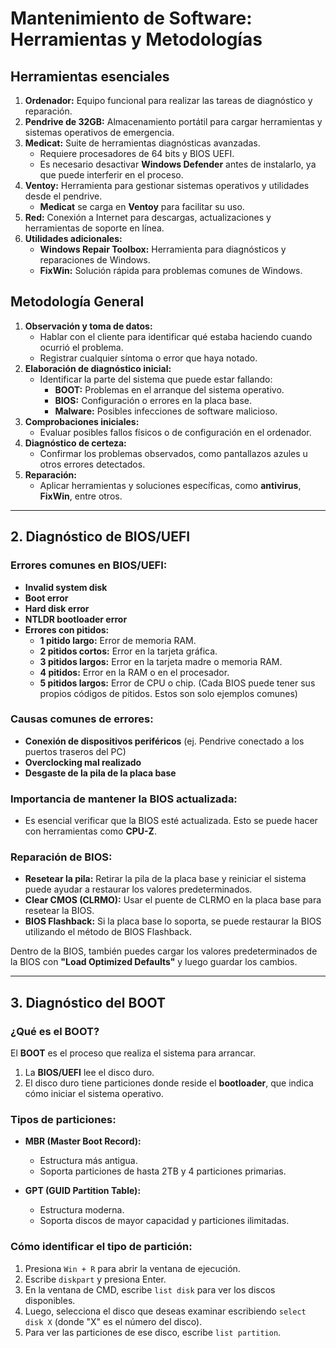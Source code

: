 # Mantenimiento de Software: Herramientas y Metodologías

## Herramientas esenciales
1. **Ordenador:** Equipo funcional para realizar las tareas de diagnóstico y reparación.
2. **Pendrive de 32GB:** Almacenamiento portátil para cargar herramientas y sistemas operativos de emergencia.
3. **Medicat:** Suite de herramientas diagnósticas avanzadas.
   - Requiere procesadores de 64 bits y BIOS UEFI.
   - Es necesario desactivar **Windows Defender** antes de instalarlo, ya que puede interferir en el proceso.
4. **Ventoy:** Herramienta para gestionar sistemas operativos y utilidades desde el pendrive.
   - **Medicat** se carga en **Ventoy** para facilitar su uso.
5. **Red:** Conexión a Internet para descargas, actualizaciones y herramientas de soporte en línea.
6. **Utilidades adicionales:**
   - **Windows Repair Toolbox:** Herramienta para diagnósticos y reparaciones de Windows.
   - **FixWin:** Solución rápida para problemas comunes de Windows.

## Metodología General
1. **Observación y toma de datos:**
   - Hablar con el cliente para identificar qué estaba haciendo cuando ocurrió el problema.
   - Registrar cualquier síntoma o error que haya notado.
2. **Elaboración de diagnóstico inicial:**
   - Identificar la parte del sistema que puede estar fallando:
     - **BOOT:** Problemas en el arranque del sistema operativo.
     - **BIOS:** Configuración o errores en la placa base.
     - **Malware:** Posibles infecciones de software malicioso.
3. **Comprobaciones iniciales:**
   - Evaluar posibles fallos físicos o de configuración en el ordenador.
4. **Diagnóstico de certeza:**
   - Confirmar los problemas observados, como pantallazos azules u otros errores detectados.
5. **Reparación:**
   - Aplicar herramientas y soluciones específicas, como **antivirus**, **FixWin**, entre otros.

---

## 2. Diagnóstico de BIOS/UEFI

### Errores comunes en BIOS/UEFI:
- **Invalid system disk**
- **Boot error**
- **Hard disk error**
- **NTLDR bootloader error**
- **Errores con pitidos:**
   - **1 pitido largo:** Error de memoria RAM.
   - **2 pitidos cortos:** Error en la tarjeta gráfica.
   - **3 pitidos largos:** Error en la tarjeta madre o memoria RAM.
   - **4 pitidos:** Error en la RAM o en el procesador.
   - **5 pitidos largos:** Error de CPU o chip.
   (Cada BIOS puede tener sus propios códigos de pitidos. Estos son solo ejemplos comunes)

### Causas comunes de errores:
- **Conexión de dispositivos periféricos** (ej. Pendrive conectado a los puertos traseros del PC)
- **Overclocking mal realizado**
- **Desgaste de la pila de la placa base**

### Importancia de mantener la BIOS actualizada:
- Es esencial verificar que la BIOS esté actualizada. Esto se puede hacer con herramientas como **CPU-Z**.
  
### Reparación de BIOS:
- **Resetear la pila:** Retirar la pila de la placa base y reiniciar el sistema puede ayudar a restaurar los valores predeterminados.
- **Clear CMOS (CLRMO):** Usar el puente de CLRMO en la placa base para resetear la BIOS.
- **BIOS Flashback:** Si la placa base lo soporta, se puede restaurar la BIOS utilizando el método de BIOS Flashback.

Dentro de la BIOS, también puedes cargar los valores predeterminados de la BIOS con **"Load Optimized Defaults"** y luego guardar los cambios.

---

## 3. Diagnóstico del BOOT

### ¿Qué es el BOOT?
El **BOOT** es el proceso que realiza el sistema para arrancar.
1. La **BIOS/UEFI** lee el disco duro.
2. El disco duro tiene particiones donde reside el **bootloader**, que indica cómo iniciar el sistema operativo.

### Tipos de particiones:
- **MBR (Master Boot Record):**
   - Estructura más antigua.
   - Soporta particiones de hasta 2TB y 4 particiones primarias.
   
- **GPT (GUID Partition Table):**
   - Estructura moderna.
   - Soporta discos de mayor capacidad y particiones ilimitadas.

### Cómo identificar el tipo de partición:
1. Presiona `Win + R` para abrir la ventana de ejecución.
2. Escribe `diskpart` y presiona Enter.
3. En la ventana de CMD, escribe `list disk` para ver los discos disponibles.
4. Luego, selecciona el disco que deseas examinar escribiendo `select disk X` (donde "X" es el número del disco).
5. Para ver las particiones de ese disco, escribe `list partition`.


